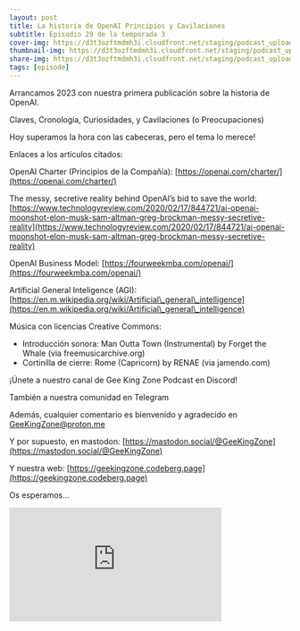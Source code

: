 ```yaml
---
layout: post
title: La historia de OpenAI Principios y Cavilaciones
subtitle: Episodio 29 de la temporada 3
cover-img: https://d3t3ozftmdmh3i.cloudfront.net/staging/podcast_uploaded_episode/14743809/14743809-1691161859820-d98823d809171.jpg
thumbnail-img: https://d3t3ozftmdmh3i.cloudfront.net/staging/podcast_uploaded_episode/14743809/14743809-1691161859820-d98823d809171.jpg
share-img: https://d3t3ozftmdmh3i.cloudfront.net/staging/podcast_uploaded_episode/14743809/14743809-1691161859820-d98823d809171.jpg
tags: [episode]
---
```


Arrancamos 2023 con nuestra primera publicación sobre la historia de OpenAI.

Claves, Cronología, Curiosidades, y Cavilaciones (o Preocupaciones)

Hoy superamos la hora con las cabeceras, pero el tema lo merece!

Enlaces a los artículos citados:

OpenAI Charter (Principios de la Compañía): [https://openai.com/charter/](https://openai.com/charter/)

The messy, secretive reality behind OpenAI’s bid to save the world: [https://www.technologyreview.com/2020/02/17/844721/ai-openai-moonshot-elon-musk-sam-altman-greg-brockman-messy-secretive-reality](https://www.technologyreview.com/2020/02/17/844721/ai-openai-moonshot-elon-musk-sam-altman-greg-brockman-messy-secretive-reality)

OpenAI Business Model: [https://fourweekmba.com/openai/](https://fourweekmba.com/openai/)

Artificial General Inteligence (AGI): [https://en.m.wikipedia.org/wiki/Artificial\_general\_intelligence](https://en.m.wikipedia.org/wiki/Artificial\_general\_intelligence)

Música con licencias Creative Commons:

*   Introducción sonora: Man Outta Town (Instrumental) by Forget the Whale (via freemusicarchive.org)
*   Cortinilla de cierre: Rome (Capricorn) by RENAE (via jamendo.com)

¡Únete a nuestro canal de Gee King Zone Podcast en Discord!

También a nuestra comunidad en Telegram

Además, cualquier comentario es bienvenido y agradecido en GeeKingZone@proton.me

Y por supuesto, en mastodon: [https://mastodon.social/@GeeKingZone](https://mastodon.social/@GeeKingZone)

Y nuestra web: [https://geekingzone.codeberg.page](https://geekingzone.codeberg.page)

Os esperamos...
<iframe src='https://podcasters.spotify.com/pod/show/geekingzone/embed/episodes/La-historia-de-OpenAI-Principios-y-Cavilaciones-e1trkp9' height='204px' width='380px' frameborder='0' scrolling='no'></iframe>